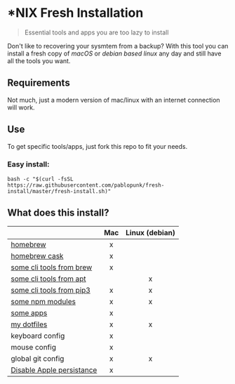 # *NIX Fresh Installation

> Essential tools and apps you are too lazy to install

Don't like to recovering your sysmtem from a backup? With this tool you can install a fresh copy of *macOS* or *debian based linux* any day and still have all the tools you want.


## Requirements

Not much, just a modern version of mac/linux with an internet connection will work.


## Use

To get specific tools/apps, just fork this repo to fit your needs.

### Easy install:

```shell
bash -c "$(curl -fsSL https://raw.githubusercontent.com/pablopunk/fresh-install/master/fresh-install.sh)"
```


## What does this install?

| | Mac | Linux (debian) |
|-|:---:|:-----:|
|[homebrew](https://brew.sh)|x||
|[homebrew cask](https://caskroom.github.io)|x||
|[some cli tools from brew](./install/brew)|x||
|[some cli tools from apt](./install/apt)||x|
|[some cli tools from pip3](./install/pip3)|x|x|
|[some npm modules](./install/npm)|x|x|
|[some apps](./install/cask)|x||
|[my dotfiles](https://github.com/pablopunk/dotfiles)|x|x|
|keyboard config|x||
|mouse config|x||
|global git config|x|x|
|[Disable Apple persistance](https://apple.stackexchange.com/questions/124367/stop-mavericks-from-relaunching-applications)|x||
